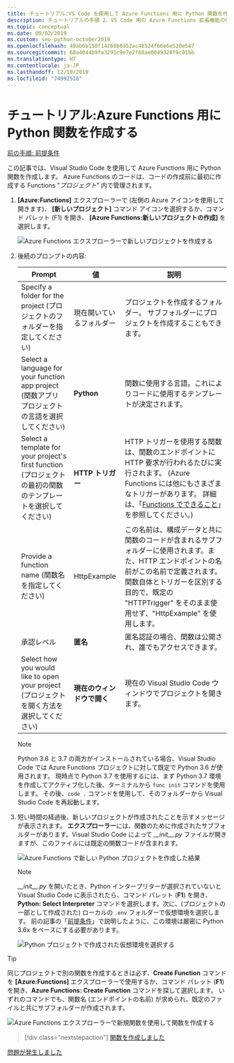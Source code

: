 ```yaml
---
title: チュートリアル:VS Code を使用して Azure Functions 用に Python 関数を作成する
description: チュートリアルの手順 2、VS Code 用の Azure Functions 拡張機能の使用方法を紹介する。
ms.topic: conceptual
ms.date: 09/02/2019
ms.custom: seo-python-october2019
ms.openlocfilehash: 49ab6b150f14268b6d52ac48524f66e6e520e547
ms.sourcegitcommit: 68a4044b9fa3291c9e7e2f68ae0049328f9c01bb
ms.translationtype: HT
ms.contentlocale: ja-JP
ms.lasthandoff: 12/10/2019
ms.locfileid: "74992518"
---
```

# <a name="tutorial-create-a-python-function-for-azure-functions"></a>チュートリアル:Azure Functions 用に Python 関数を作成する

[前の手順: 前提条件](tutorial-vs-code-serverless-python-01.md)

この記事では、Visual Studio Code を使用して Azure Functions 用に Python 関数を作成します。 Azure Functions のコードは、コードの作成前に最初に作成する Functions "_プロジェクト_" 内で管理されます。

1. **[Azure:Functions]** エクスプローラーで (左側の Azure アイコンを使用して開きます)、 **[新しいプロジェクト]** コマンド アイコンを選択するか、コマンド パレット (F1) を開き、 **[Azure Functions:新しいプロジェクトの作成]** を選択します。

    ![Azure Functions エクスプローラーで新しいプロジェクトを作成する](media/tutorial-vs-code-serverless-python/create-a-new-project-in-azure-functions-explorer.png)

1. 後続のプロンプトの内容:

    | Prompt | 値 | 説明 |
    | --- | --- | --- |
    | Specify a folder for the project (プロジェクトのフォルダーを指定してください) | 現在開いているフォルダー | プロジェクトを作成するフォルダー。 サブフォルダーにプロジェクトを作成することもできます。 |
    | Select a language for your function app project (関数アプリ プロジェクトの言語を選択してください) | **Python** | 関数に使用する言語。これによりコードに使用するテンプレートが決定されます。 |
    | Select a template for your project's first function (プロジェクトの最初の関数のテンプレートを選択してください) | **HTTP トリガー** | HTTP トリガーを使用する関数は、関数のエンドポイントに HTTP 要求が行われるたびに実行されます。 (Azure Functions には他にもさまざまなトリガーがあります。 詳細は、「[Functions でできること](/azure/azure-functions/functions-overview#what-can-i-do-with-functions)」を参照してください。) |
    | Provide a function name (関数名を指定してください) | HttpExample | この名前は、構成データと共に関数のコードが含まれるサブフォルダーに使用されます。また、HTTP エンドポイントの名前がこの名前で定義されます。 関数自体とトリガーを区別する目的で、既定の "HTTPTrigger" をそのまま使用せず、"HttpExample" を使用します。 |
    | 承認レベル | **匿名** | 匿名認証の場合、関数は公開され、誰でもアクセスできます。 |
    | Select how you would like to open your project (プロジェクトを開く方法を選択してください) | **現在のウィンドウで開く** | 現在の Visual Studio Code ウィンドウでプロジェクトを開きます。 |

    > [!NOTE]
    > Python 3.6 と 3.7 の両方がインストールされている場合、Visual Studio Code では Azure Functions プロジェクトに対して既定で Python 3.6 が使用されます。 現時点で Python 3.7 を使用するには、まず Python 3.7 環境を作成してアクティブ化した後、ターミナルから `func init` コマンドを使用します。 その後、`code .` コマンドを使用して、そのフォルダーから Visual Studio Code を再起動します。

1. 短い時間の経過後、新しいプロジェクトが作成されたことを示すメッセージが表示されます。 **エクスプローラー**には、関数のために作成されたサブフォルダーがあります。Visual Studio Code によって *\_\_init\_\_.py* ファイルが開きますが、このファイルには既定の関数コードが含まれます。

    ![Azure Functions で新しい Python プロジェクトを作成した結果](media/tutorial-vs-code-serverless-python/display-results-of-new-python-project-in-azure-functions.png)

    > [!NOTE]
    > *\_\_init\_\_.py* を開いたとき、Python インタープリターが選択されていないと Visual Studio Code に表示されたら、コマンド パレット (**F1**) を開き、**Python: Select Interpreter** コマンドを選択します。次に、(プロジェクトの一部として作成された) ローカルの `.env` フォルダーで仮想環境を選択します。 前の記事の「[前提条件](tutorial-vs-code-serverless-python-01.md#prerequisites)」で説明したように、この環境は厳密に Python 3.6x をベースにする必要があります。
    >
    > ![Python プロジェクトで作成された仮想環境を選択する](media/tutorial-vs-code-serverless-python/select-virtual-environment-created-with-the-python-project.png)

> [!TIP]
> 同じプロジェクトで別の関数を作成するときは必ず、**Create Function** コマンドを **[Azure:Functions]** エクスプローラーで使用するか、コマンド パレット (**F1**) を開き、**Azure Functions: Create Function** コマンドを探して選択します。 いずれのコマンドでも、関数名 (エンドポイントの名前) が求められ、既定のファイルと共にサブフォルダーが作成されます。
>
> ![Azure Functions エクスプローラーで新規関数を使用して関数を作成する](media/tutorial-vs-code-serverless-python/create-new-functions-in-azure-functions-explorer.png)

> [!div class="nextstepaction"]
> [関数を作成しました](tutorial-vs-code-serverless-python-03.md)

[問題が発生しました](https://www.research.net/r/PWZWZ52?tutorial=vscode-functions-python&step=02-create-function)
